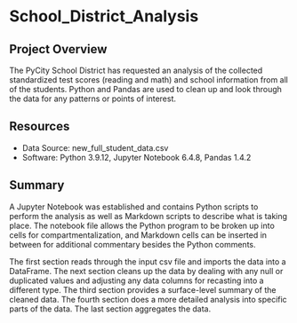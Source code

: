 # School_District_Analysis

## Project Overview
The PyCity School District has requested an analysis of the collected standardized test scores (reading and math) and school information from all of the students. Python and Pandas are used to clean up and look through the data for any patterns or points of interest.

## Resources
- Data Source: new_full_student_data.csv
- Software: Python 3.9.12, Jupyter Notebook 6.4.8, Pandas 1.4.2

## Summary
A Jupyter Notebook was established and contains Python scripts to perform the analysis as well as Markdown scripts to describe what is taking place. The notebook file allows the Python program to be broken up into cells for compartmentalization, and Markdown cells can be inserted in between for additional commentary besides the Python comments.

The first section reads through the input csv file and imports the data into a DataFrame. The next section cleans up the data by dealing with any null or duplicated values and adjusting any data columns for recasting into a different type. The third section provides a surface-level summary of the cleaned data. The fourth section does a more detailed analysis into specific parts of the data. The last section aggregates the data.